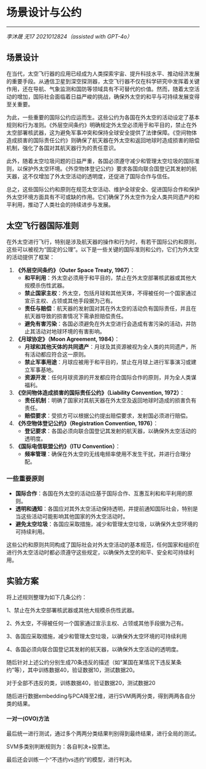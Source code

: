 # 场景设计与公约

<hr>

*李沐晟 无17 2021012824（assisted with GPT-4o）*



## 场景设计

在当代，太空飞行器的应用已经成为人类探索宇宙、提升科技水平、推动经济发展的重要手段。从通信卫星到深空探测器，太空飞行器不仅在科学研究中发挥着关键作用，还在导航、气象监测和国防等领域具有不可替代的价值。然而，随着太空活动的增加，国际社会面临着日益严峻的挑战，确保外太空的和平与可持续发展变得至关重要。

为此，一些重要的国际公约应运而生。这些公约为各国在外太空的活动设定了基本规则和行为准则。《外层空间条约》明确规定外太空必须用于和平目的，禁止在外太空部署核武器，这为避免军事冲突和保持全球安全提供了法律保障。《空间物体造成损害的国际责任公约》则确保了航天器在外太空和返回地球时造成损害的赔偿机制，强化了各国对其航天器行为的责任意识。

此外，随着太空垃圾问题的日益严重，各国必须遵守减少和管理太空垃圾的国际准则，以保护外太空环境。《外空物体登记公约》要求各国向联合国登记其发射的航天器，这不仅增加了外太空活动的透明度，还促进了国际合作与信任。

总之，这些国际公约和原则在规范太空活动、维护全球安全、促进国际合作和保护外太空环境方面具有不可或缺的作用。它们确保了外太空作为全人类共同遗产的和平利用，推动了人类社会的持续进步与发展。





## 太空飞行器国际准则

在外太空进行飞行，特别是涉及航天器的操作和行为时，有若干国际公约和原则，这些可以被视为“固定的公理”。以下是一些关键的国际准则和公约，它们为外太空的活动提供了框架：

1. **《外层空间条约》（Outer Space Treaty, 1967）**：
   - **和平利用**：外太空必须用于和平目的，禁止在外太空部署核武器或其他大规模杀伤性武器。
   - **禁止国家主权**：外太空，包括月球和其他天体，不得被任何一个国家通过宣示主权、占领或其他手段据为己有。
   - **责任与赔偿**：航天器的发射国对其在外太空的活动负有国际责任，并且在航天器导致的损害情况下需承担赔偿责任。
   - **避免有害污染**：各国必须避免在外太空进行会造成有害污染的活动，并防止其活动对地球环境的有害影响。
2. **《月球协定》（Moon Agreement, 1984）**：
   - **月球和其他天体的共同遗产**：月球及其资源被视为全人类的共同遗产，所有活动都应符合这一原则。
   - **禁止军事用途**：月球应被用于和平目的，禁止在月球上进行军事演习或建立军事基地。
   - **资源开发**：任何月球资源的开发都应符合国际合作的原则，并为全人类谋福利。
3. **《空间物体造成损害的国际责任公约》（Liability Convention, 1972）**：
   - **责任机制**：明确了国家对其航天器在外太空及返回地球时造成的损害负有责任。
   - **赔偿要求**：受损方可以根据公约提出赔偿要求，发射国必须进行赔偿。
4. **《外空物体登记公约》（Registration Convention, 1976）**：
   - **登记要求**：各国必须向联合国登记其发射的航天器，以确保外太空活动的透明度。
5. **《国际电信联盟公约》（ITU Convention）**：
   - **频率管理**：确保在外太空的无线电频率使用不发生干扰，并进行合理分配。

### 一些重要原则

- **国际合作**：各国在外太空的活动应基于国际合作、互惠互利和和平利用的原则。
- **透明和通知**：各国应对其外太空活动保持透明，并提前通知国际社会，特别是当这些活动可能影响其他国家的外太空活动时。
- **避免太空垃圾**：各国应采取措施，减少和管理太空垃圾，以确保外太空环境的可持续利用。

这些公约和原则共同构成了国际社会对外太空活动的基本规范，任何国家和组织在进行外太空活动时都必须遵守这些规定，以确保外太空的和平、安全和可持续利用。





## 实验方案

将上述规则整理为如下几条公约：

1、禁止在外太空部署核武器或其他大规模杀伤性武器。

2、外太空，不得被任何一个国家通过宣示主权、占领或其他手段据为己有。

3、各国应采取措施，减少和管理太空垃圾，以确保外太空环境的可持续利用

4、各国必须向联合国登记其发射的航天器，以确保外太空活动的透明度。



随后针对上述公约分别生成70条违反的描述（如“某国在某情况下违反某条约”等），其中训练数据40，验证数据10，测试数据20。

对于全部不违反的类，训练数据40，验证数据20，测试数据20



随后进行数据embedding与PCA降至2维，进行SVM两两分类，得到两两各自分类的结果。



#### 一对一(OVO)方法

最后统一进行测试，通过多个两两分类结果判别得到最终结果，进行全局的测试。

SVM多类别判断规则为：各自判决+投票法。

最后还会训练一个“不违约vs违约”的模型，进行判决。
